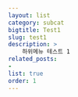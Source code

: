 ```yaml
---
layout: list
category: subcat
bigtitle: Test1
slug: test1
description: >
    하위메뉴 테스트 1
related_posts:
-
list: true
order: 1
---
```

